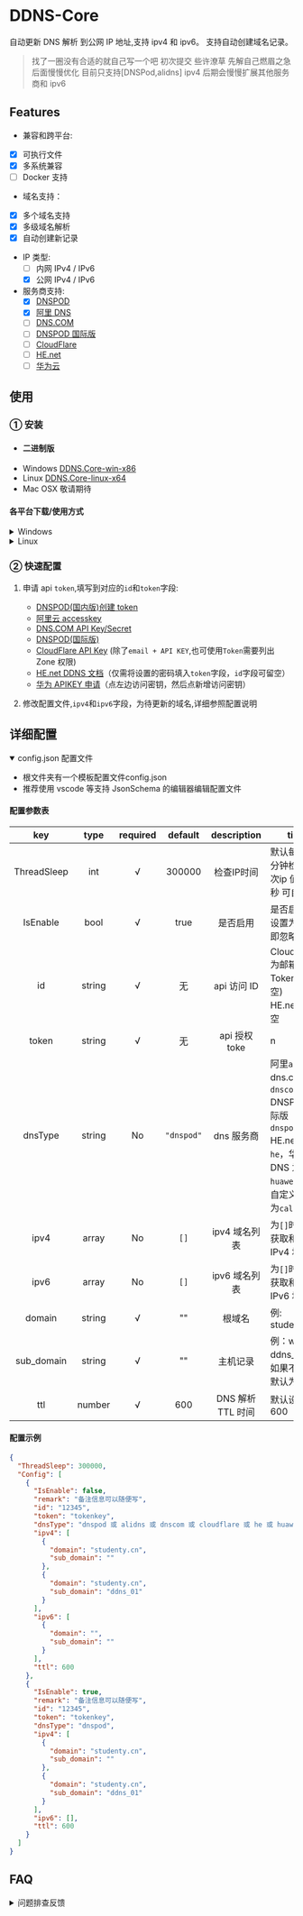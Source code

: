 # DDNS-Core

自动更新 DNS 解析 到公网 IP 地址,支持 ipv4 和 ipv6。
支持自动创建域名记录。

> 找了一圈没有合适的就自己写一个吧 初次提交 些许潦草 先解自己燃眉之急 后面慢慢优化
> 目前只支持[DNSPod,alidns] ipv4 后期会慢慢扩展其他服务商和 ipv6

## Features

- 兼容和跨平台:
- [x] 可执行文件
- [x] 多系统兼容
- [ ] Docker 支持
- 域名支持：
 - [x] 多个域名支持
 - [x] 多级域名解析
 - [x] 自动创建新记录
- IP 类型:
  - [ ] 内网 IPv4 / IPv6
  - [x] 公网 IPv4 / IPv6
- 服务商支持:
  - [x] [DNSPOD](https://www.dnspod.cn/)
  - [x] [阿里 DNS](http://www.alidns.com/)
  - [ ] [DNS.COM](https://www.dns.com/)
  - [ ] [DNSPOD 国际版](https://www.dnspod.com/)
  - [ ] [CloudFlare](https://www.cloudflare.com/)
  - [ ] [HE.net](https://dns.he.net/)
  - [ ] [华为云](https://huaweicloud.com/)
 
## 使用

### ① 安装

- #### 二进制版
- Windows [DDNS.Core-win-x86](https://github.com/CuiYuXi/DDNS-Core/releases)
- Linux [DDNS.Core-linux-x64](https://github.com/CuiYuXi/DDNS-Core/releases)
- Mac OSX 敬请期待

#### 各平台下载/使用方式
<details>
 <summary markdown="span">Windows</summary>
 
1.下载DDNS.Core-win-x86.zip    
2.解压后 运行文件夹 DDNS.Core.exe  
</details>

<details>
 <summary markdown="span">Linux</summary>
 
1.下载DDNS.Core-linux-x64  
2.解压后 运行文件夹 DDNS.Core
</details>

### ② 快速配置

1. 申请 api `token`,填写到对应的`id`和`token`字段:

   - [DNSPOD(国内版)创建 token](https://support.dnspod.cn/Kb/showarticle/tsid/227/)
   - [阿里云 accesskey](https://help.aliyun.com/document_detail/28637.html)
   - [DNS.COM API Key/Secret](https://www.dns.com/member/apiSet)
   - [DNSPOD(国际版)](https://www.dnspod.com/docs/info.html#get-the-user-token)
   - [CloudFlare API Key](https://support.cloudflare.com/hc/en-us/articles/200167836-Where-do-I-find-my-Cloudflare-API-key-) (除了`email + API KEY`,也可使用`Token`需要列出 Zone 权限)
   - [HE.net DDNS 文档](https://dns.he.net/docs.html)（仅需将设置的密码填入`token`字段，`id`字段可留空）
   - [华为 APIKEY 申请](https://console.huaweicloud.com/iam/)（点左边访问密钥，然后点新增访问密钥）

2. 修改配置文件,`ipv4`和`ipv6`字段，为待更新的域名,详细参照配置说明

## 详细配置

<details open>

<summary markdown="span">config.json 配置文件
</summary>

- 根文件夹有一个模板配置文件config.json
- 推荐使用 vscode 等支持 JsonSchema 的编辑器编辑配置文件

#### 配置参数表

|  key   |        type        | required |   default   |    description    | tips                                                                                                        |
| :----: | :----------------: | :------: | :---------: | :---------------: | ----------------------------------------------------------------------------------------------------------- |
|   ThreadSleep   |       int       |    √     |     300000      |    检查IP时间    | 默认每隔5分钟检查一次ip 值为毫秒 可自定义
|   IsEnable      |       bool       |    √     |     true      |    是否启用    | 是否启用-设置为false即忽略
|   id   |       string       |    √     |     无      |    api 访问 ID    | Cloudflare 为邮箱(使用 Token 时留空)<br>HE.net 可留空   |
| token  |       string       |    √     |     无      |  api 授权 toke|n   | 部分平台叫 secret key , **反馈粘贴时删除**                                                                |
|  dnsType   |       string       |    No    | `"dnspod"`  |    dns 服务商     | 阿里`alidns`,<br>dns.com 为`dnscom`,<br>DNSPOD 国际版`dnspod_com`,<br>HE.net 为`he`，华为 DNS 为`huaweidns`，<br>自定义回调为`callback` |
|  ipv4  |       array        |    No    |    `[]`     |   ipv4 域名列表   | 为`[]`时,不会获取和更新 IPv4 地址                                                                          |
|  ipv6  |       array        |    No    |    `[]`     |   ipv6 域名列表   | 为`[]`时,不会获取和更新 IPv6 地址                                                                          |
|  domain   |       string       |    √    |   ""    | 根域名 | 例: studenty.cn                                                                                                       |
|  sub_domain   |       string       |    √    |   ""    | 主机记录 | 例：www，ddns_01等 如果不传，默认为@                                                                              |
|  ttl   |       number       |    √    |   600    | DNS 解析 TTL 时间 | 默认设置600                                                                                    |

#### 配置示例

```json
{
  "ThreadSleep": 300000,
  "Config": [
    {
      "IsEnable": false,
      "remark": "备注信息可以随便写",
      "id": "12345",
      "token": "tokenkey",
      "dnsType": "dnspod 或 alidns 或 dnscom 或 cloudflare 或 he 或 huaweidns 或 callback",
      "ipv4": [
        {
          "domain": "studenty.cn",
          "sub_domain": ""
        },
        {
          "domain": "studenty.cn",
          "sub_domain": "ddns_01"
        }
      ],
      "ipv6": [
        {
          "domain": "",
          "sub_domain": ""
        }
      ],
      "ttl": 600
    },
    {
      "IsEnable": true,
      "remark": "备注信息可以随便写",
      "id": "12345",
      "token": "tokenkey",
      "dnsType": "dnspod",
      "ipv4": [
        {
          "domain": "studenty.cn",
          "sub_domain": ""
        },
        {
          "domain": "studenty.cn",
          "sub_domain": "ddns_01"
        }
      ],
      "ipv6": [],
      "ttl": 600
    }
  ]
}
```

</details>

## FAQ

<details>
  <summary markdown="span"> 问题排查反馈
</summary>

1. 先确认排查是否是系统/网络环境问题。
2. 在[issues](https://github.com/CuiYuXi/DDNS-Core/issues)中搜索是否有类似问题
3. 前两者均无法解决或者确定是 bug,[在此新建 issue](https://github.com/CuiYuXi/DDNS-Core/issues/new)
   - [ ] 附上这些内容 **运行版本和方式**,**系统环境**, **出错日志**,**去掉 id/token**的配置文件
</details>

